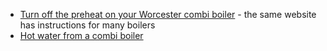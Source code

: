 

- [Turn off the preheat on your Worcester combi boiler](https://www.theheatinghub.co.uk/articles/Worcester-hot-water-preheat) - the same website has instructions for many boilers
- [Hot water from a combi boiler](combi-hot-water)
